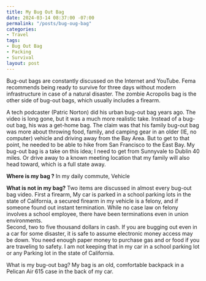 ```yaml
---
title: My Bug Out Bag
date: 2024-03-14 08:37:00 -07:00
permalink: "/posts/bug-oug-bag"
categories:
- Travel
tags:
- Bug Out Bag
- Packing
- Survival
layout: post
---
```


   Bug-out bags are constantly discussed on the Internet and YouTube. Fema recommends being ready to survive for three days without modern infrastructure in case of a natural disaster. The zombie Acropolis bag is the other side of bug-out bags, which usually includes a firearm.  

   A tech podcaster (Patric Norton) did his urban bug-out bag years ago. The video is long gone, but it was a much more realistic take.  Instead of a bug-out bag, his was a get-home bag.  The claim was that his family bug-out bag was more about throwing food, family, and camping gear in an older (IE, no computer) vehicle and driving away from the Bay Area.  But to get to that point, he needed to be able to hike from San Francisco to the East Bay.  My bug-out bag is a take on this idea; I need to get from Sunnyvale to Dublin 40 miles.  Or drive away to a known meeting location that my family will also head toward, which is a full state away.

**Where is my bag ?**
   In my daily commute, Vehicle

**What is not in my bag?**
   Two items are discussed in almost every bug-out bag video.  First a firearm, My car is parked in a school parking lots in the state of California, a secured firearm in my vehicle is a felony, and if someone found out instant termination.  While no case law on felony involves a school employee, there have been terminations even in union environments.  
  Second, two to five thousand dollars in cash.  If you are bugging out even in a car for some disaster, it is safe to assume electronic money access may be down.  You need enough paper money to purchase gas and or food if you are traveling to safety.  I am not keeping that in my car in a school parking lot or any Parking lot in the state of California.

What is my bug-out bag?
   My bag is an old, comfortable backpack in a Pelican Air 615 case in the back of my car.  


